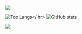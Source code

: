 <img src="https://capsule-render.vercel.app/api?type=waving&color=auto&height=300&section=header&text=Seungpyo1007&fontSize=80" />

![Top Langs](https://github-readme-stats.vercel.app/api/top-langs/?username=Seungpyo1007&layout=donut&theme=holi)</ hr>
![GitHub stats](https://github-readme-stats.vercel.app/api?username=Seungpyo1007&theme=holi)

<a href="https://opgc.me/#/users/Seungpyo1007" target="_blank"><img src="https://api.opgc.me/githubs/users/Seungpyo1007/tag/?theme=basic" /></a>  

